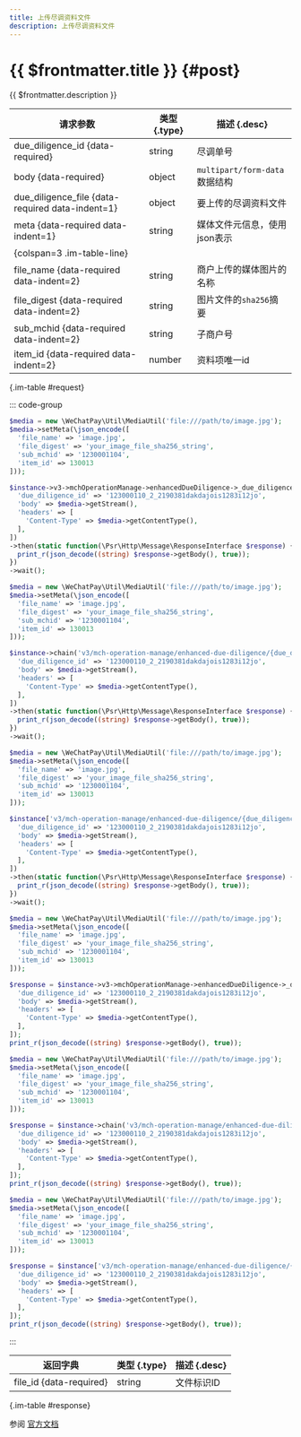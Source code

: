 ```yaml
---
title: 上传尽调资料文件
description: 上传尽调资料文件
---
```


# {{ $frontmatter.title }} {#post}

{{ $frontmatter.description }}

| 请求参数 | 类型 {.type} | 描述 {.desc}
| --- | --- | ---
| due_diligence_id {data-required} | string | 尽调单号
| body {data-required} | object | `multipart/form-data` 数据结构
| due_diligence_file {data-required data-indent=1} | object | 要上传的尽调资料文件
| meta {data-required data-indent=1} | string | 媒体文件元信息，使用json表示
| {colspan=3 .im-table-line}
| file_name {data-required data-indent=2} | string | 商户上传的媒体图片的名称
| file_digest {data-required data-indent=2} | string | 图片文件的`sha256`摘要
| sub_mchid {data-required data-indent=2} | string | 子商户号
| item_id {data-required data-indent=2} | number | 资料项唯一id

{.im-table #request}

::: code-group

```php [异步纯链式]
$media = new \WeChatPay\Util\MediaUtil('file:///path/to/image.jpg');
$media->setMeta(\json_encode([
  'file_name' => 'image.jpg',
  'file_digest' => 'your_image_file_sha256_string',
  'sub_mchid' => '1230001104',
  'item_id' => 130013
]));

$instance->v3->mchOperationManage->enhancedDueDiligence->_due_diligence_id_->upload->postAsync([
  'due_diligence_id' => '123000110_2_2190381dakdajois1283i12jo',
  'body' => $media->getStream(),
  'headers' => [
    'Content-Type' => $media->getContentType(),
  ],
])
->then(static function(\Psr\Http\Message\ResponseInterface $response) {
  print_r(json_decode((string) $response->getBody(), true));
})
->wait();
```

```php [异步声明式]
$media = new \WeChatPay\Util\MediaUtil('file:///path/to/image.jpg');
$media->setMeta(\json_encode([
  'file_name' => 'image.jpg',
  'file_digest' => 'your_image_file_sha256_string',
  'sub_mchid' => '1230001104',
  'item_id' => 130013
]));

$instance->chain('v3/mch-operation-manage/enhanced-due-diligence/{due_diligence_id}/upload')->postAsync([
  'due_diligence_id' => '123000110_2_2190381dakdajois1283i12jo',
  'body' => $media->getStream(),
  'headers' => [
    'Content-Type' => $media->getContentType(),
  ],
])
->then(static function(\Psr\Http\Message\ResponseInterface $response) {
  print_r(json_decode((string) $response->getBody(), true));
})
->wait();
```

```php [异步属性式]
$media = new \WeChatPay\Util\MediaUtil('file:///path/to/image.jpg');
$media->setMeta(\json_encode([
  'file_name' => 'image.jpg',
  'file_digest' => 'your_image_file_sha256_string',
  'sub_mchid' => '1230001104',
  'item_id' => 130013
]));

$instance['v3/mch-operation-manage/enhanced-due-diligence/{due_diligence_id}/upload']->postAsync([
  'due_diligence_id' => '123000110_2_2190381dakdajois1283i12jo',
  'body' => $media->getStream(),
  'headers' => [
    'Content-Type' => $media->getContentType(),
  ],
])
->then(static function(\Psr\Http\Message\ResponseInterface $response) {
  print_r(json_decode((string) $response->getBody(), true));
})
->wait();
```

```php [同步纯链式]
$media = new \WeChatPay\Util\MediaUtil('file:///path/to/image.jpg');
$media->setMeta(\json_encode([
  'file_name' => 'image.jpg',
  'file_digest' => 'your_image_file_sha256_string',
  'sub_mchid' => '1230001104',
  'item_id' => 130013
]));

$response = $instance->v3->mchOperationManage->enhancedDueDiligence->_due_diligence_id_->upload->post([
  'due_diligence_id' => '123000110_2_2190381dakdajois1283i12jo',
  'body' => $media->getStream(),
  'headers' => [
    'Content-Type' => $media->getContentType(),
  ],
]);
print_r(json_decode((string) $response->getBody(), true));
```

```php [同步声明式]
$media = new \WeChatPay\Util\MediaUtil('file:///path/to/image.jpg');
$media->setMeta(\json_encode([
  'file_name' => 'image.jpg',
  'file_digest' => 'your_image_file_sha256_string',
  'sub_mchid' => '1230001104',
  'item_id' => 130013
]));

$response = $instance->chain('v3/mch-operation-manage/enhanced-due-diligence/{due_diligence_id}/upload')->post([
  'due_diligence_id' => '123000110_2_2190381dakdajois1283i12jo',
  'body' => $media->getStream(),
  'headers' => [
    'Content-Type' => $media->getContentType(),
  ],
]);
print_r(json_decode((string) $response->getBody(), true));
```

```php [同步属性式]
$media = new \WeChatPay\Util\MediaUtil('file:///path/to/image.jpg');
$media->setMeta(\json_encode([
  'file_name' => 'image.jpg',
  'file_digest' => 'your_image_file_sha256_string',
  'sub_mchid' => '1230001104',
  'item_id' => 130013
]));

$response = $instance['v3/mch-operation-manage/enhanced-due-diligence/{due_diligence_id}/upload']->post([
  'due_diligence_id' => '123000110_2_2190381dakdajois1283i12jo',
  'body' => $media->getStream(),
  'headers' => [
    'Content-Type' => $media->getContentType(),
  ],
]);
print_r(json_decode((string) $response->getBody(), true));
```

:::

| 返回字典 | 类型 {.type} | 描述 {.desc}
| --- | --- | ---
| file_id {data-required} | string | 文件标识ID

{.im-table #response}

参阅 [官方文档](https://pay.weixin.qq.com/doc/v3/partner/4015631042)
